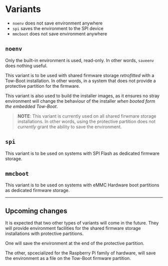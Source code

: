 Variants
========

 - `noenv` does not save environment anywhere
 - `spi` saves the environment to the SPI device
 - `mmcboot` does not save environment anywhere


`noenv`
-------

Only the built-in environment is used, read-only. In other words, `saveenv`
does nothing useful.

This variant is to be used with shared firmware storage *retrofitted* with a
Tow-Boot installation. In other words, in a system that does not provide a
protective partition for the firmware.

This variant is also used to build the installer images, as it ensures no stray
environment will change the behaviour of the installer *when booted form the
embedded Tow-Boot*.

> **NOTE**: This variant is currently used on all shared firwmare storage
> installations. In other words, using the protective partition does not
> *currently* grant the ability to save the environment.


`spi`
-----

This variant is to be used on systems with SPI Flash as dedicated firmware
storage.


`mmcboot`
---------

This variant is to be used on systems with eMMC Hardware boot partitions
as dedicated firmware storage.



* * *


Upcoming changes
----------------

It is expected that two other types of variants will come in the future. They
will provide environment facilities for the shared firmware storage
installations with protective partitions.

One will save the environment at the end of the protective partition.

The other, spcecialized for the Raspberry Pi family of hardware, will save the
environment as a file on the Tow-Boot firmware partition.
